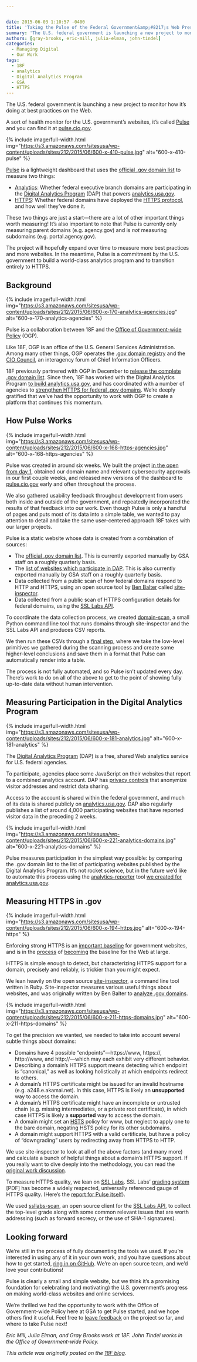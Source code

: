 ```yaml
---


date: 2015-06-03 1:10:57 -0400
title: 'Taking the Pulse of the Federal Government&amp;#8217;s Web Presence'
summary: 'The U.S. federal government is launching a new project to monitor how it&amp;#8217;s doing at best practices on the Web. A sort of health monitor for the U.S. government&amp;#8217;s websites, it&amp;#8217;s called Pulse&nbsp;and you can find it at&nbsp;pulse.cio.gov.  Pulse is a lightweight dashboard that uses the official .gov domain list to'
authors: [gray-brooks, eric-mill, julia-elman, john-tindel]
categories:
  - Managing Digital
  - Our Work
tags:
  - 18F
  - analytics
  - Digital Analytics Program
  - GSA
  - HTTPS
---
```


The U.S. federal government is launching a new project to monitor how it&#8217;s doing at best practices on the Web.

A sort of health monitor for the U.S. government&#8217;s websites, it&#8217;s called [Pulse](https://pulse.cio.gov/) and you can find it at [pulse.cio.gov](https://pulse.cio.gov/).

{% include image/full-width.html img="https://s3.amazonaws.com/sitesusa/wp-content/uploads/sites/212/2015/06/600-x-410-pulse.jpg" alt="600-x-410-pulse" %}


[Pulse](https://pulse.cio.gov/) is a lightweight dashboard that uses the [official .gov domain list](https://github.com/GSA/data/blob/gh-pages/dotgov-domains/2015-03-15-federal.csv) to measure two things:

  * [Analytics](https://pulse.cio.gov/analytics/domains/): Whether federal executive branch domains are participating in the [Digital Analytics Program](https://www.WHATEVER/services/dap/) (DAP) that powers [analytics.usa.gov](https://analytics.usa.gov/).
  * [HTTPS](https://pulse.cio.gov/https/domains/): Whether federal domains have deployed the [HTTPS protocol](https://https.cio.gov/faq/), and how well they&#8217;ve done it.

These two things are just a start—there are a lot of other important things worth measuring! It&#8217;s also important to note that Pulse is currently only measuring parent domains (e.g. agency.gov) and is _not_ measuring subdomains (e.g. portal.agency.gov).

The project will hopefully expand over time to measure more best practices and more websites. In the meantime, Pulse is a commitment by the U.S. government to build a world-class analytics program and to transition entirely to HTTPS.

## Background

{% include image/full-width.html img="https://s3.amazonaws.com/sitesusa/wp-content/uploads/sites/212/2015/06/600-x-170-analytics-agencies.jpg" alt="600-x-170-analytics-agencies" %}


Pulse is a collaboration between 18F and the [Office of Government-wide Policy](http://www.gsa.gov/portal/content/104550) (OGP).

Like 18F, OGP is an office of the U.S. General Services Administration. Among many other things, OGP operates the [.gov domain registry](https://www.dotgov.gov/) and the [CIO Council](https://cio.gov/), an interagency forum of Chief Information Officers.

18F previously partnered with OGP in December to [release the complete .gov domain list](https://18f.gsa.gov/2014/12/18/a-complete-list-of-gov-domains/). Since then, 18F has worked with the Digital Analytics Program [to build analytics.usa.gov](https://18f.gsa.gov/2015/03/19/how-we-built-analytics-usa-gov/), and has coordinated with a number of agencies to [strengthen HTTPS for federal .gov domains](https://18f.gsa.gov/2015/02/09/the-first-gov-domains-hardcoded-into-your-browser-as-all-https/). We&#8217;re deeply gratified that we&#8217;ve had the opportunity to work with OGP to create a platform that continues this momentum.

## How Pulse Works

{% include image/full-width.html img="https://s3.amazonaws.com/sitesusa/wp-content/uploads/sites/212/2015/06/600-x-168-https-agencies.jpg" alt="600-x-168-https-agencies" %}


Pulse was created in around six weeks. We built the project [in the open from day 1](https://github.com/18f/pulse), obtained our domain name and relevant cybersecurity approvals in our first couple weeks, and released new versions of the dashboard to [pulse.cio.gov](https://pulse.cio.gov/) early and often throughout the process.

We also gathered usability feedback throughout development from users both inside and outside of the government, and repeatedly incorporated the results of that feedback into our work. Even though Pulse is only a handful of pages and puts most of its data into a simple table, we wanted to pay attention to detail and take the same user-centered approach 18F takes with our larger projects.

Pulse is a static website whose data is created from a combination of sources:

  * The [official .gov domain list](https://github.com/GSA/data/blob/gh-pages/dotgov-domains/2015-03-15-federal.csv). This is currently exported manually by GSA staff on a roughly quarterly basis.
  * The [list of websites which participate in DAP](https://analytics.usa.gov/data/sites.csv). This is also currently exported manually by GSA staff on a roughly quarterly basis.
  * Data collected from a public scan of how federal domains respond to HTTP and HTTPS, using an open source tool by [Ben Balter](https://twitter.com/benbalter) called [site-inspector](https://github.com/benbalter/site-inspector).
  * Data collected from a public scan of HTTPS configuration details for federal domains, using the [SSL Labs API](https://github.com/ssllabs/ssllabs-scan/blob/stable/ssllabs-api-docs.md).

To coordinate the data collection process, we created [domain-scan](https://github.com/18F/domain-scan), a small Python command line tool that runs domains through site-inspector and the SSL Labs API and produces CSV reports.

We then run these CSVs through a [final step](https://github.com/18F/pulse/blob/master/data/data.py), where we take the low-level primitives we gathered during the scanning process and create some higher-level conclusions and save them in a format that Pulse can automatically render into a table.

The process is not fully automated, and so Pulse isn&#8217;t updated every day. There&#8217;s work to do on all of the above to get to the point of showing fully up-to-date data without human intervention.

## Measuring Participation in the Digital Analytics Program

{% include image/full-width.html img="https://s3.amazonaws.com/sitesusa/wp-content/uploads/sites/212/2015/06/600-x-181-analytics.jpg" alt="600-x-181-analytics" %}


The [Digital Analytics Program](https://www.WHATEVER/services/dap/) (DAP) is a free, shared Web analytics service for U.S. federal agencies.

To participate, agencies place some JavaScript on their websites that report to a combined analytics account. DAP has [privacy controls](https://www.WHATEVER/services/dap/common-questions-about-dap-faq/#part-4) that anonymize visitor addresses and restrict data sharing.

Access to the account is shared within the federal government, and much of its data is shared publicly on [analytics.usa.gov](https://analytics.usa.gov/). DAP also regularly publishes a list of around 4,000 participating websites that have reported visitor data in the preceding 2 weeks.

{% include image/full-width.html img="https://s3.amazonaws.com/sitesusa/wp-content/uploads/sites/212/2015/06/600-x-221-analytics-domains.jpg" alt="600-x-221-analytics-domains" %}


Pulse measures participation in the simplest way possible: by comparing the .gov domain list to the list of participating websites published by the Digital Analytics Program. It&#8217;s not rocket science, but in the future we&#8217;d like to automate this process using the [analytics-reporter](https://github.com/18F/analytics-reporter) tool [we created for analytics.usa.gov](https://18f.gsa.gov/2015/03/19/how-we-built-analytics-usa-gov/).

## Measuring HTTPS in .gov

{% include image/full-width.html img="https://s3.amazonaws.com/sitesusa/wp-content/uploads/sites/212/2015/06/600-x-194-https.jpg" alt="600-x-194-https" %}


Enforcing strong HTTPS is an [important baseline](https://18f.gsa.gov/2014/11/13/why-we-use-https-in-every-gov-website-we-make/) for government websites, and is in the [process](https://blog.mozilla.org/security/2015/04/30/deprecating-non-secure-http/) of [becoming](https://www.chromium.org/Home/chromium-security/marking-http-as-non-secure) the baseline for the Web at large.

HTTPS is simple enough to detect, but characterizing HTTPS support for a domain, precisely and reliably, is trickier than you might expect.

We lean heavily on the open source [site-inspector](https://github.com/benbalter/site-inspector), a command line tool written in Ruby. Site-inspector measures various useful things about websites, and was originally written by Ben Balter to [analyze .gov domains](http://ben.balter.com/2015/05/11/third-analysis-of-federal-executive-dotgovs/).

{% include image/full-width.html img="https://s3.amazonaws.com/sitesusa/wp-content/uploads/sites/212/2015/06/600-x-211-https-domains.jpg" alt="600-x-211-https-domains" %}


To get the precision we wanted, we needed to take into account several subtle things about domains:

  * Domains have 4 possible &#8220;endpoints&#8221;—https://www, https://, http://www, and http://—which may each exhibit very different behavior.
  * Describing a domain&#8217;s HTTPS support means detecting which endpoint is &#8220;canonical,&#8221; as well as looking holistically at which endpoints redirect to others.
  * A domain&#8217;s HTTPS certificate might be issued for an invalid hostname (e.g. a248.e.akamai.net). In this case, HTTPS is likely an **unsupported** way to access the domain.
  * A domain&#8217;s HTTPS certificate might have an incomplete or untrusted chain (e.g. missing intermediates, or a private root certificate), in which case HTTPS is likely a **supported** way to access the domain.
  * A domain might set an [HSTS](https://https.cio.gov/hsts/) policy for www, but neglect to apply one to the bare domain, negating HSTS policy for its other subdomains.
  * A domain might support HTTPS with a valid certificate, but have a policy of &#8220;downgrading&#8221; users by redirecting away from HTTPS to HTTP.

We use site-inspector to look at all of the above factors (and many more) and calculate a bunch of helpful things about a domain&#8217;s HTTPS support. If you really want to dive deeply into the methodology, you can read the [original work discussion](https://github.com/benbalter/site-inspector/pull/24).

To measure HTTPS quality, we lean on [SSL Labs](https://www.ssllabs.com/). SSL Labs&#8217; [grading system](https://www.ssllabs.com/downloads/SSL_Server_Rating_Guide.pdf) [PDF] has become a widely respected, universally referenced gauge of HTTPS quality. (Here&#8217;s the [report for Pulse itself](https://www.ssllabs.com/ssltest/analyze.html?d=pulse.cio.gov)).

We used [ssllabs-scan](https://github.com/ssllabs/ssllabs-scan), an open source client for the [SSL Labs API](https://github.com/ssllabs/ssllabs-scan/blob/stable/ssllabs-api-docs.md), to collect the top-level grade along with some common relevant issues that are worth addressing (such as forward secrecy, or the use of SHA-1 signatures).

## Looking forward

We&#8217;re still in the process of fully documenting the tools we used. If you&#8217;re interested in using any of it in your own work, and you have questions about how to get started, [ring in on GitHub](https://github.com/18f/pulse/issues/new). We&#8217;re an open source team, and we&#8217;d love your contributions!

Pulse is clearly a small and simple website, but we think it&#8217;s a promising foundation for celebrating (and motivating) the U.S. government&#8217;s progress on making world-class websites and online services.

We&#8217;re thrilled we had the opportunity to work with the Office of Government-wide Policy here at GSA to get Pulse started, and we hope others find it useful. Feel free to [leave feedback](https://github.com/18F/pulse/issues/new) on the project so far, and where to take Pulse next!

_Eric Mill, Julia Elman, and Gray Brooks work at 18F. John Tindel works in the Office of Government-wide Policy._

_This article was originally posted on the [18F blog](https://18f.gsa.gov/2015/06/02/taking-the-pulse-of-the-federal-governments-web-presence/)._